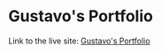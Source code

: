 # Gustavo's Portfolio

Link to the live site: [Gustavo's Portfolio](https://portfolio-ivy1v4ojr-gustavoselmans-projects.vercel.app/)